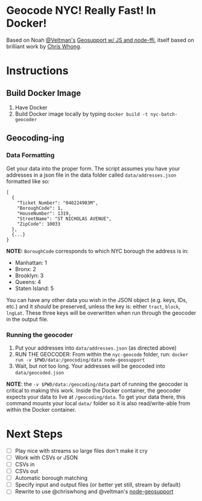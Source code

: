 Geocode NYC! Really Fast! In Docker!
======================

Based on Noah [@Veltman's](https://github.com/veltman) [Geosupport w/ JS and node-ffi](https://gist.github.com/veltman/2c79458b2226466920dbd601bf94551f),  itself based on brilliant work by [Chris Whong](https://gist.github.com/chriswhong/2e5f0f41fc5d366ec902613251445b30).

# Instructions
## Build Docker Image
1. Have Docker
2. Build Docker image locally by typing `docker build -t nyc-batch-geocoder`

##  Geocoding-ing
### Data Formatting
Get your data into the proper form. The script assumes you have your addresses in a json file in the data folder called  `data/addresses.json` formatted like so:
```
[
  {
    "Ticket Number": "040224903M",
    "BoroughCode": 1,
    "HouseNumber": 1319,
    "StreetName": "ST NICHOLAS AVENUE",
    "ZipCode": 10033
  },
  {...}
}
```
**NOTE:** `BoroughCode` corresponds to which NYC borough the address is in:
* Manhattan: 1
* Bronx: 2
* Brooklyn: 3
* Queens: 4
* Staten Island: 5

You can have any other data you wish in the JSON object (e.g. keys, IDs, etc.) and it _should_ be preserved, unless the key is: either  `tract`, `block`, `lngLat`. These three keys will be overwritten when run through the geocoder in the output file.

### Running the geocoder
1. Put your addresses into `data/addresses.json` (as directed above)
2. RUN THE GEOCODER: From within the `nyc-geocode` folder, run: `docker run -v $PWD/data:/geocoding/data node-geosupport`
3. Wait, but not too long. Your addresses will be geocoded into `data/geocoded.json`

**NOTE**: the `-v $PWD/data:/geocoding/data` part of running the geocoder is critical to making this work. Inside the Docker container, the geocoder expects your data to live at `/geocoding/data`. To get your data there, this command mounts your local `data/` folder so it is also read/write-able from within the Docker container.

# Next Steps
- [ ] Play nice with streams so large files don't make it cry
- [ ] Work with CSVs or JSON
 - [ ] CSVs in
 - [ ] CSVs out
- [ ] Automatic borough matching
- [ ] Specify input and output files (or better yet still, stream by default)
- [ ] Rewrite to use @chriswhong and @veltman's [node-geosupport](https://github.com/veltman/node-geosupport)

